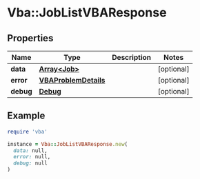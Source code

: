 # Vba::JobListVBAResponse

## Properties

| Name | Type | Description | Notes |
| ---- | ---- | ----------- | ----- |
| **data** | [**Array&lt;Job&gt;**](Job.md) |  | [optional] |
| **error** | [**VBAProblemDetails**](VBAProblemDetails.md) |  | [optional] |
| **debug** | [**Debug**](Debug.md) |  | [optional] |

## Example

```ruby
require 'vba'

instance = Vba::JobListVBAResponse.new(
  data: null,
  error: null,
  debug: null
)
```

